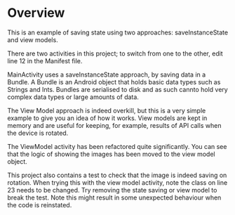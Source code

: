 # Overview

This is an example of saving state using two approaches: saveInstanceState and view models.

There are two activities in this project; to switch from one to the other, edit line 12 in the Manifest file.

MainActivity uses a saveInstanceState approach, by saving data in a Bundle. 
A Bundle is an Android object that holds basic data types such as Strings and Ints. 
Bundles are serialised to disk and as such cannto hold very complex data types or large amounts of data.

The View Model approach is indeed overkill, but this is a very simple example to give you an idea of how it works. 
View models are kept in memory and are useful for keeping, for example, results of API calls when the device is rotated.

The ViewModel activity has been refactored quite significantly. 
You can see that the logic of showing the images has been moved to the view model object.

This project also contains a test to check that the image is indeed saving on rotation. 
When trying this with the view model activity, note the class on line 23 needs to be changed. 
Try removing the state saving or view model to break the test. 
Note this might result in some unexpected behaviour when the code is reinstated.